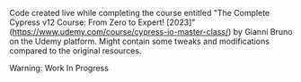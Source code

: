 Code created live while completing the course entitled "The Complete Cypress v12 Course: From Zero to Expert! [2023]" (https://www.udemy.com/course/cypress-io-master-class/) by Gianni Bruno on the Udemy platform. Might contain some tweaks and modifications compared to the original resources.

Warning: Work In Progress